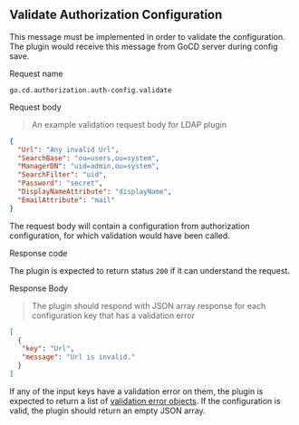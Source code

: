 ## Validate Authorization Configuration

This message must be implemented in order to validate the configuration. The plugin would receive this message from GoCD server during config save.

<p class='request-name-heading'>Request name</p>

`go.cd.authorization.auth-config.validate`

<p class='request-body-heading'>Request body</p>

> An example validation request body for LDAP plugin

```json
{
  "Url": "Any invalid Url",
  "SearchBase": "ou=users,ou=system",
  "ManagerDN": "uid=admin,ou=system",
  "SearchFilter": "uid",
  "Password": "secret",
  "DisplayNameAttribute": "displayName",
  "EmailAttribute": "mail"
}
```

The request body will contain a configuration from authorization configuration, for which validation would have been called.

<p class='response-code-heading'>Response code</p>

The plugin is expected to return status `200` if it can understand the request.

<p class='response-body-heading'>Response Body</p>

> The plugin should respond with JSON array response for each configuration key that has a validation error

```json
[
  {
   "key": "Url",
   "message": "Url is invalid."
  }
]
```

If any of the input keys have a validation error on them, the plugin is expected to return a list of [validation error objects](#the-validation-error-object). If the configuration is valid, the plugin should return an empty JSON array.
